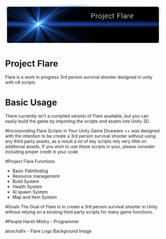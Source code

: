 ![logo](https://raw.githubusercontent.com/hmtinc/Project-Flare/master/logo.png)
# Project Flare
Flare is a work in progress 3rd person survival shooter designed in unity with c# scripts

# Basic Usage 
There currently isn’t a compiled version of Flare available, but you can easily build the game by importing the scripts and assets into Unity 3D.  

#Incorporating Flare Scripts in Your Unity Game 
Diceware ++ was designed with the intention to be create a 3rd person survival shooter without using any third party assets, as a result a lot of key scripts rely very little on 
additional assets. If you wish to use these scripts in your, please consider including proper credit in your code


#Project Flare Functions 
- Basic Pathfinding
- Resource management
- Build System 
- Health System 
- AI spawn System 
- Map and Item System  
   

#Goals
The Goal of Flare is to create a 3rd person survival shooter in Unity without relying on a existing third party scripts for many game functions. 


#People
Harsh Mistry - Programmer

aloschafix - Flare Logo Background Image 




